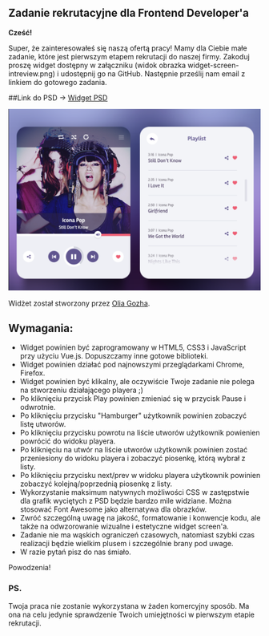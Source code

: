 ## Zadanie rekrutacyjne dla Frontend Developer'a

**Cześć!**

Super, że zainteresowałeś się naszą ofertą pracy! Mamy dla Ciebie małe zadanie, które jest pierwszym etapem rekrutacji do naszej firmy. 
Zakoduj proszę widget dostępny w załączniku (widok obrazka widget-screen-intreview.png) i udostępnij go na GitHub. Następnie prześlij nam email z linkiem do gotowego zadania. 

##Link do PSD -> <a href="player.zip">Widget PSD</a>

![Widget Screen](widget-screen-intreview.png "Widget Screen")

Widżet został stworzony przez <a href="https://dribbble.com/OliaGozha">Olia Gozha</a>. 

## Wymagania:
* Widget powinien być zaprogramowany w HTML5, CSS3 i JavaScript przy użyciu Vue.js. Dopuszczamy inne gotowe biblioteki.
* Widget powinien działać pod najnowszymi przeglądarkami Chrome, Firefox.
* Widget powinien być klikalny, ale oczywiście Twoje zadanie nie polega na stworzeniu działającego playera ;)
* Po kliknięciu przycisk Play powinien zmieniać się w przycisk Pause i odwrotnie.
* Po kliknięciu przycisku "Hamburger" użytkownik powinien zobaczyć listę utworów.
* Po kliknięciu przycisku powrotu na liście utworów użytkownik powienien powrócić do widoku playera.
* Po kliknięciu na utwór na liście utworów użytkownik powinien zostać przeniesiony do widoku playera i zobaczyć piosenkę, którą wybrał z listy.
* Po kliknięciu przycisku next/prev w widoku playera użytkownik powinien zobaczyć kolejną/poprzednią piosenkę z listy.
* Wykorzystanie maksimum natywnych możliwości CSS w zastępstwie dla grafik wyciętych z PSD będzie bardzo mile widziane. Można stosować Font Awesome jako alternatywa dla obrazków.
* Zwróć szczególną uwagę na jakość, formatowanie i konwencje kodu, ale także na odwzorowanie wizualne i estetyczne widget screen'a.
* Zadanie nie ma wąskich ograniczeń czasowych, natomiast szybki czas realizacji będzie wielkim plusem i szczególnie brany pod uwage.
* W razie pytań pisz do nas śmiało.

Powodzenia!

### PS.
Twoja praca nie zostanie wykorzystana w żaden komercyjny sposób. Ma ona na celu jedynie sprawdzenie Twoich umiejętności w pierwszym etapie rekrutacji.
